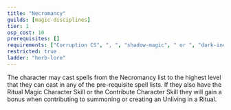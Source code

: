 ```yaml
---
title: "Necromancy"
guilds: [magic-disciplines]
tier: 1
osp_cost: 10
prerequisites: []
requirements: ["Corruption CS", ", ", "shadow-magic", " or ", "dark-incantation", " Occupational Skill"]
restricted: true
ladder: "herb-lore"
---
```

The character may cast spells from the Necromancy list to the highest level that they can cast in any of the pre-requisite spell lists. If they also have the Ritual Magic Character Skill or the Contribute Character Skill they will gain a bonus when contributing to summoning or creating an Unliving in a Ritual.